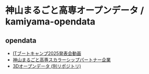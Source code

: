 # 神山まるごと高専オープンデータ / kamiyama-opendata
 
## opendata

- [ITブートキャンプ2025発表会動画](it-bootcamp-2025.csv)
- [神山まるごと高専スカラーシップパートナー企業](kamiyama-scholarship-partners.csv)
- [3Dオープンデータ (別リポジトリ)](https://github.com/kamiyama-kosen/3d-opendata/)
